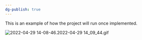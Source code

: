 ```yaml
---
dg-publish: true
---
```



  

This is an example of how the project will run once implemented.

  

![2022-04-29 14-08-46.2022-04-29 14_09_44.gif](Notionimp/images/2022-04-29_14-08-46.2022-04-29_14_09_44.gif)

  

